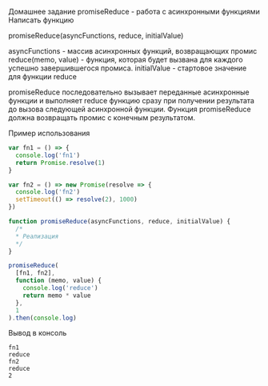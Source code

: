 Домашнее задание
promiseReduce - работа с асинхронными функциями
Написать функцию

promiseReduce(asyncFunctions, reduce, initialValue)

asyncFunctions - массив асинхронных функций, возвращающих промис
reduce(memo, value) - функция, которая будет вызвана для каждого успешно завершившегося промиса.
initialValue - стартовое значение для функции reduce

promiseReduce последовательно вызывает переданные асинхронные функции
и выполняет reduce функцию сразу при получении результата до вызова следующей асинхронной функции. Функция promiseReduce должна возвращать промис с конечным результатом.

Пример использования

```javascript
var fn1 = () => {
  console.log('fn1')
  return Promise.resolve(1)
}

var fn2 = () => new Promise(resolve => {
  console.log('fn2')
  setTimeout(() => resolve(2), 1000)
})

function promiseReduce(asyncFunctions, reduce, initialValue) {
  /* 
  * Реализация
  */
}

promiseReduce(
  [fn1, fn2],
  function (memo, value) {
    console.log('reduce')
    return memo * value
  },
  1
).then(console.log) 
```

Вывод в консоль

```
fn1
reduce
fn2
reduce
2
```